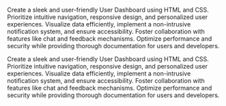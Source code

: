 Create a sleek and user-friendly User Dashboard using HTML and CSS. Prioritize intuitive navigation, responsive design, and personalized user experiences.
Visualize data efficiently, implement a non-intrusive notification system, and ensure accessibility.
Foster collaboration with features like chat and feedback mechanisms. Optimize performance and security while providing thorough documentation for users and developers.

Create a sleek and user-friendly User Dashboard using HTML and CSS. Prioritize intuitive navigation, responsive design, and personalized user experiences. 
Visualize data efficiently, implement a non-intrusive notification system, and ensure accessibility. 
Foster collaboration with features like chat and feedback mechanisms. Optimize performance and security while providing thorough documentation for users and developers.
